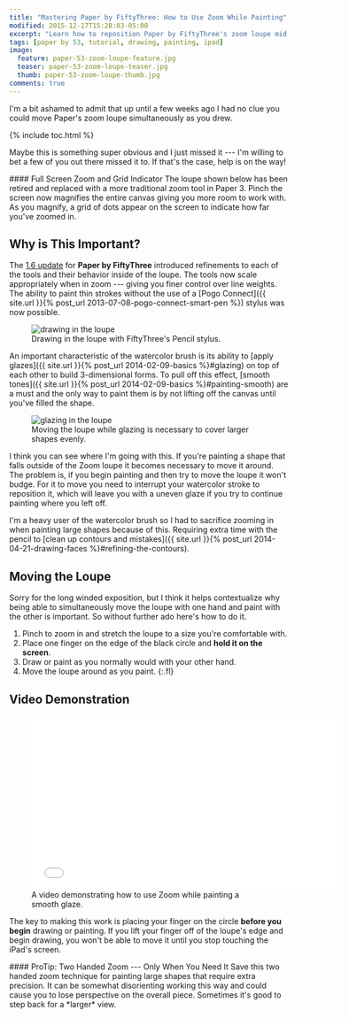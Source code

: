 ```yaml
---
title: "Mastering Paper by FiftyThree: How to Use Zoom While Painting"
modified: 2015-12-17T15:28:03-05:00
excerpt: "Learn how to reposition Paper by FiftyThree's zoom loupe mid-stroke to help add detail to your drawings."
tags: [paper by 53, tutorial, drawing, painting, ipad]
image:
  feature: paper-53-zoom-loupe-feature.jpg
  teaser: paper-53-zoom-loupe-teaser.jpg
  thumb: paper-53-zoom-loupe-thumb.jpg
comments: true
---
```


I'm a bit ashamed to admit that up until a few weeks ago I had no clue you could move Paper's zoom loupe simultaneously as you drew.

{% include toc.html %}

Maybe this is something super obvious and I just missed it --- I'm willing to bet a few of you out there missed it to. If that's the case, help is on the way!

<div class="notice--warning" markdown="1">
#### Full Screen Zoom and Grid Indicator
The loupe shown below has been retired and replaced with a more traditional zoom tool in Paper 3. Pinch the screen now magnifies the entire canvas giving you more room to work with. As you magnify, a grid of dots appear on the screen to indicate how far you've zoomed in.
</div>

## Why is This Important?

The [1.6 update](http://news.fiftythree.com/post/79379441335/the-paper-ios-7-update-is-here-brighter-fresher) for **Paper by FiftyThree** introduced refinements to each of the tools and their behavior inside of the loupe. The tools now scale appropriately when in zoom --- giving you finer control over line weights. The ability to paint thin strokes without the use of a [Pogo Connect]({{ site.url }}{% post_url 2013-07-08-pogo-connect-smart-pen %}) stylus was now possible.

<figure>
	<img src="{{ site.url }}/images/paper-53-zoom-loupe-pencil-ev.jpg" alt="drawing in the loupe">
	<figcaption>Drawing in the loupe with FiftyThree's Pencil stylus.</figcaption>
</figure>

An important characteristic of the watercolor brush is its ability to [apply glazes]({{ site.url }}{% post_url 2014-02-09-basics %}#glazing) on top of each other to build 3-dimensional forms. To pull off this effect, [smooth tones]({{ site.url }}{% post_url 2014-02-09-basics %}#painting-smooth) are a must and the only way to paint them is by not lifting off the canvas until you've filled the shape.

<figure>
	<img src="{{ site.url }}/images/paper-53-zoom-glaze-face.jpg" alt="glazing in the loupe">
	<figcaption>Moving the loupe while glazing is necessary to cover larger shapes evenly.</figcaption>
</figure>

I think you can see where I'm going with this. If you're painting a shape that falls outside of the Zoom loupe it becomes necessary to move it around. The problem is, if you begin painting and then try to move the loupe it won't budge. For it to move you need to interrupt your watercolor stroke to reposition it, which will leave you with a uneven glaze if you try to continue painting where you left off.

I'm a heavy user of the watercolor brush so I had to sacrifice zooming in when painting large shapes because of this. Requiring extra time with the pencil to [clean up contours and mistakes]({{ site.url }}{% post_url 2014-04-21-drawing-faces %}#refining-the-contours).

## Moving the Loupe

Sorry for the long winded exposition, but I think it helps contextualize why being able to simultaneously move the loupe with one hand and paint with the other is important. So without further ado here's how to do it.

1. Pinch to zoom in and stretch the loupe to a size you're comfortable with.
2. Place one finger on the edge of the black circle and **hold it on the screen**.
3. Draw or paint as you normally would with your other hand.
4. Move the loupe around as you paint.
{:.fl}

## Video Demonstration

<figure>
	<iframe width="560" height="315" src="//www.youtube.com/embed/gpz8aPXwd18" frameborder="0"> </iframe>
	<figcaption>A video demonstrating how to use Zoom while painting a smooth glaze.</figcaption>
</figure>

The key to making this work is placing your finger on the circle **before you begin** drawing or painting. If you lift your finger off of the loupe's edge and begin drawing, you won't be able to move it until you stop touching the iPad's screen.

<div class="notice--info" markdown="1">
#### ProTip: Two Handed Zoom --- Only When You Need It
Save this two handed zoom technique for painting large shapes that require extra precision. It can be somewhat disorienting working this way and could cause you to lose perspective on the overall piece. Sometimes it's good to step back for a *larger* view.
</div>
